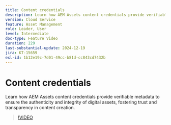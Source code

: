 ```yaml
---
title: Content credentials
description: Learn how AEM Assets content credentials provide verifiable metadata to ensure the authenticity and integrity of digital assets.
version: Cloud Service
feature: Asset Management
role: Leader, User
level: Intermediate
doc-type: Feature Video
duration: 229
last-substantial-update: 2024-12-19
jira: KT-15659
exl-id: 1b12e19c-7d01-49cc-b81d-cc843cd7432b
---
```

# Content credentials

Learn how AEM Assets content credentials provide verifiable metadata to ensure the authenticity and integrity of digital assets, fostering trust and transparency in content creation.

>[!VIDEO](https://video.tv.adobe.com/v/3441700/?learn=on&enablevpops)
